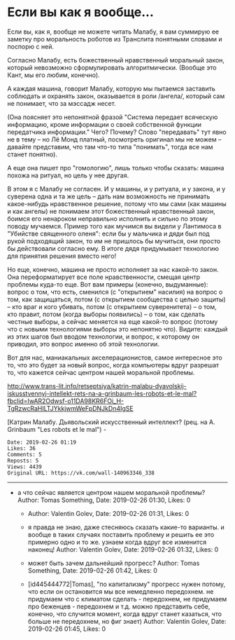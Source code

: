 # Если вы как я вообще...

Если вы, как я, вообще не можете читать Малабу, я вам суммирую ее заметку про моральность роботов из Транслита понятными словами и поспорю с ней.

Согласно Малабу, есть божественный нравственный моральный закон, который невозможно сформулировать алгоритмически. (Вообще это Кант, мы его любим, конечно).

А каждая машина, говорит Малабу, которую мы пытаемся заставить соблюдать и охранять закон, оказывается в роли /ангела/, который сам не понимает, что за мэссадж несет. 

(Она поясняет это непонятной фразой "Система передает всяческую информацию, кроме информации о своей собственной функции передатчика информации." Чего? Почему? Слово "передавать" тут явно не в тему – но Лё Монд платный, посмотреть оригинал мы не можем – давайте представим, что там что-то типа "понимать", тогда все нам станет понятно).

А еще она пишет про "гомологию", лишь только чтобы сказать: машина похожа на ритуал, но цель у нее другая.

В этом я с Малабу не согласен. И у машины, и у ритуала, и у закона, и у суверена одна и та же цель – дать нам возможность не принимать какое-нибудь нравственное решение, потому что мы сами (как машины и как ангелы) не понимаем этот божественный нравственный закон, боимся его ненароком неправильно исполнить и сильно по этому поводу мучаемся. Пример того как мучимся вы видели у Лантимоса в "Убийстве священного оленя": если бы у мальчика и дяди был под рукой подходящий закон, то им не пришлось бы мучиться, они просто бы действовали согласно ему. В итоге дядя придумывает технологию для принятия решения вместо него!

Но еще, конечно, машина не просто исполняет за нас какой-то закон. Она переформатирует все поле нравственности, смещая центр проблемы куда-то еще. Вот вам примеры (конечно, выдуманные): вопрос о том, что есть, сменился (с "открытием" насилия) на вопрос о том, как защищаться, потом (с открытием сообщества с целью защиты) – кто враг и кого убивать, потом (с открытием суверенитета) – о том, кто правит, потом (когда выборы появились) – о том, как сделать честные выборы, а сейчас меняется на еще какой-то вопрос (потому что с новыми технологиями выборы это непонятно что). Видите: каждый из этих шагов был вводом технологии, и вопрос, к которому он приводил, это вопрос именно об этой технологии.

Вот для нас, маниакальных акселерационистов, самое интересное это то, что это будет за новый вопрос, когда компьютеры вдруг разрешат то, что кажется сейчас центром нашей моральной проблемы.

http://www.trans-lit.info/retseptsiya/katrin-malabu-dyavolskij-iskusstvennyj-intellekt-rets-na-a-grinbaum-les-robots-et-le-mal?fbclid=IwAR2Odwsf-o11DA98KR6FOi_H-TgRzwcRaHILTJYkkjwmWeFpDNJkDn4IgSE

[Катрин Малабу. Дьявольский искусственный интеллект? (рец. на A. Grinbaum "Les robots et le mal") - [](http://www.trans-lit.info/retseptsiya/katrin-malabu-dyavolskij-iskusstvennyj-intellekt-rets-na-a-grinbaum-les-robots-et-le-mal?fbclid=IwAR2Odwsf-o11DA98KR6FOi_H-TgRzwcRaHILTJYkkjwmWeFpDNJkDn4IgSE)

    Date: 2019-02-26 01:19
    Likes: 36
    Comments: 5
    Reposts: 5
    Views: 4439
    Original URL: https://vk.com/wall-140963346_338



--------------------

  * а что сейчас является центром нашем моральной проблемы?
    Author: Tomas Something, Date: 2019-02-26 01:30, Likes: 0

      * 
        Author: Valentin Golev, Date: 2019-02-26 01:31, Likes: 0

      * я правда не знаю, даже стесняюсь сказать какие-то варианты. и вообще в таких случаях поставить проблему и решить ее это примерно одно и то же. узнаем когда вдруг все изменится наконец!
        Author: Valentin Golev, Date: 2019-02-26 01:32, Likes: 0

      * может быть зачем дальнейший прогресс?
        Author: Tomas Something, Date: 2019-02-26 01:42, Likes: 0

      * [id445444772|Tomas], "по капитализму" прогресс нужен потому, что если он остановится мы все немедленно передохнем. не придумаем что с климатом сделать - передохнем, не придумаем про беженцев - передохнем и т.д. можно представить себе, конечно, что случится момент, когда вдруг станет казаться, что больше не передохнем, но фиг знает)
        Author: Valentin Golev, Date: 2019-02-26 01:45, Likes: 0

